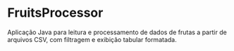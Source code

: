 # FruitsProcessor
Aplicação Java para leitura e processamento de dados de frutas a partir de arquivos CSV, com filtragem e exibição tabular formatada.
